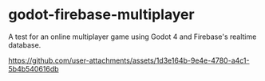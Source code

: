 # godot-firebase-multiplayer
A test for an online multiplayer game using Godot 4 and Firebase's realtime database. 

https://github.com/user-attachments/assets/1d3e164b-9e4e-4780-a4c1-5b4b540616db

